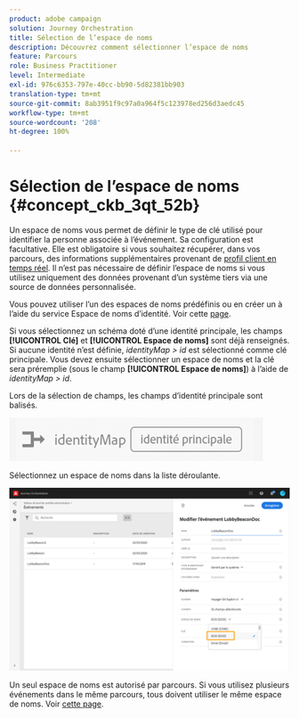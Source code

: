 ```yaml
---
product: adobe campaign
solution: Journey Orchestration
title: Sélection de l’espace de noms
description: Découvrez comment sélectionner l’espace de noms
feature: Parcours
role: Business Practitioner
level: Intermediate
exl-id: 976c6353-797e-40cc-bb90-5d82381bb903
translation-type: tm+mt
source-git-commit: 8ab3951f9c97a0a964f5c123978ed256d3aedc45
workflow-type: tm+mt
source-wordcount: '208'
ht-degree: 100%

---
```


# Sélection de l’espace de noms {#concept_ckb_3qt_52b}

Un espace de noms vous permet de définir le type de clé utilisé pour identifier la personne associée à l’événement. Sa configuration est facultative. Elle est obligatoire si vous souhaitez récupérer, dans vos parcours, des informations supplémentaires provenant de [profil client en temps réel](https://docs.adobe.com/content/help/fr-FR/experience-platform/profile/home.html). Il n’est pas nécessaire de définir l’espace de noms si vous utilisez uniquement des données provenant d’un système tiers via une source de données personnalisée.

Vous pouvez utiliser l’un des espaces de noms prédéfinis ou en créer un à l’aide du service Espace de noms d’identité. Voir cette [page](https://docs.adobe.com/content/help/fr-FR/experience-platform/identity/home.html).

Si vous sélectionnez un schéma doté d’une identité principale, les champs **[!UICONTROL Clé]** et **[!UICONTROL Espace de noms]** sont déjà renseignés. Si aucune identité n’est définie, _identityMap > id_ est sélectionné comme clé principale. Vous devez ensuite sélectionner un espace de noms et la clé sera préremplie (sous le champ **[!UICONTROL Espace de noms]**) à l’aide de _identityMap > id_.

Lors de la sélection de champs, les champs d’identité principale sont balisés.

![](../assets/primary-identity.png)


Sélectionnez un espace de noms dans la liste déroulante.

![](../assets/journey17.png)

Un seul espace de noms est autorisé par parcours. Si vous utilisez plusieurs événements dans le même parcours, tous doivent utiliser le même espace de noms. Voir [cette page](../building-journeys/journey.md).
